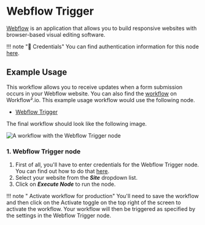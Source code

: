 # Webflow Trigger

[Webflow](https://webflow.com) is an application that allows you to build responsive websites with browser-based visual editing software.

!!! note "🔑 Credentials"
    You can find authentication information for this node [here](/workflow/integrations/credentials/webflow/).


## Example Usage

This workflow allows you to receive updates when a form submission occurs in your Webflow website. You can also find the [workflow](https://n8n.io/workflows/651) on Workflow².io. This example usage workflow would use the following node.
- [Webflow Trigger]()

The final workflow should look like the following image.

![A workflow with the Webflow Trigger node](/_images/integrations/trigger-nodes/webflowtrigger/workflow.png)

### 1. Webflow Trigger node

1. First of all, you'll have to enter credentials for the Webflow Trigger node. You can find out how to do that [here](/workflow/integrations/credentials/webflow/).
2. Select your website from the ***Site*** dropdown list.
3. Click on ***Execute Node*** to run the node.

!!! note " Activate workflow for production"
    You'll need to save the workflow and then click on the Activate toggle on the top right of the screen to activate the workflow. Your workflow will then be triggered as specified by the settings in the Webflow Trigger node.

